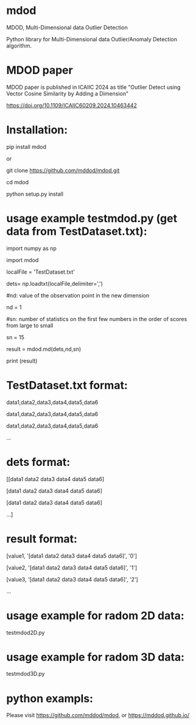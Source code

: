 # mdod
MDOD, Multi-Dimensional data Outlier Detection

Python library for Multi-Dimensional data Outlier/Anomaly Detection algorithm.

# MDOD paper 
MDOD paper is published in ICAIIC 2024 as title "Outlier Detect using Vector Cosine Similarity by Adding a Dimension" 

https://doi.org/10.1109/ICAIIC60209.2024.10463442

# Installation:
 pip install mdod

or

 git clone https://github.com/mddod/mdod.git

 cd mdod

 python setup.py install

# usage example testmdod.py (get data from TestDataset.txt):
import numpy as np

import mdod

localFile = 'TestDataset.txt'

dets= np.loadtxt(localFile,delimiter=',')

#nd: value of the observation point in the new dimension

nd = 1

#sn: number of statistics on the first few numbers in the order of scores from large to small

sn = 15

result = mdod.md(dets,nd,sn)

print (result)



# TestDataset.txt format:
data1,data2,data3,data4,data5,data6

data1,data2,data3,data4,data5,data6

data1,data2,data3,data4,data5,data6

...

# dets format:
[[data1 data2 data3 data4 data5 data6] 

[data1 data2 data3 data4 data5 data6] 

[data1 data2 data3 data4 data5 data6] 

...]

# result format:
[value1, '[data1 data2 data3 data4 data5 data6]', '0']

[value2, '[data1 data2 data3 data4 data5 data6]', '1']

[value3, '[data1 data2 data3 data4 data5 data6]', '2']

...

# usage example for radom 2D data:
testmdod2D.py
# usage example for radom 3D data:
testmdod3D.py


# python exampls:
Please visit https://github.com/mddod/mdod, or https://mddod.github.io/

 
 
